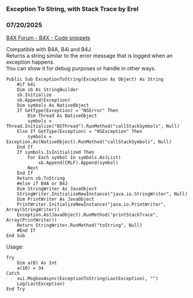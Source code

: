 ###  Exception To String, with Stack Trace by Erel
### 07/20/2025
[B4X Forum - B4X - Code snippets](https://www.b4x.com/android/forum/threads/167847/)

Compatible with B4A, B4i and B4J  
Returns a string similar to the error message that is logged when an exception happens.  
You can show it for debug purposes or handle in other ways.  
  

```B4X
Public Sub ExceptionToString(Exception As Object) As String  
    #if b4i  
    Dim sb As StringBuilder  
    sb.Initialize  
    sb.Append(Exception)  
    Dim symbols As NativeObject  
    If GetType(Exception) = "NSError" Then  
        Dim Thread As NativeObject  
        symbols = Thread.Initialize("NSThread").RunMethod("callStackSymbols", Null)  
    Else If GetType(Exception) = "NSException" Then  
        symbols = Exception.As(NativeObject).RunMethod("callStackSymbols", Null)  
    End If  
    If symbols.IsInitialized Then  
        For Each symbol In symbols.As(List)  
            sb.Append(CRLF).Append(symbol)  
        Next  
    End If  
    Return sb.ToString  
    #else if B4A or B4J  
    Dim StringWriter As JavaObject  
    StringWriter.InitializeNewInstance("java.io.StringWriter", Null)  
    Dim PrintWriter As JavaObject  
    PrintWriter.InitializeNewInstance("java.io.PrintWriter", Array(StringWriter))  
    Exception.As(JavaObject).RunMethod("printStackTrace", Array(PrintWriter))  
    Return StringWriter.RunMethod("toString", Null)  
    #End If  
End Sub
```

  
  
Usage:  

```B4X
Try  
    Dim a(0) As Int  
    a(10) = 34  
Catch  
    xui.MsgboxAsync(ExceptionToString(LastException), "")  
    Log(LastException)  
End Try
```